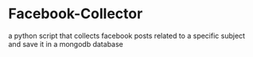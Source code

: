 # Facebook-Collector
a python script that collects facebook posts related to a specific subject and save it in a mongodb database
